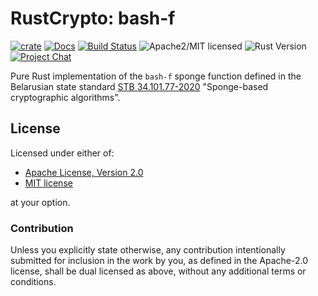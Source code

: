 # RustCrypto: bash-f

[![crate][crate-image]][crate-link]
[![Docs][docs-image]][docs-link]
[![Build Status][build-image]][build-link]
![Apache2/MIT licensed][license-image]
![Rust Version][rustc-image]
[![Project Chat][chat-image]][chat-link]

Pure Rust implementation of the `bash-f` sponge function defined in the Belarusian
state standard [STB 34.101.77-2020] "Sponge-based cryptographic algorithms".

[STB 34.101.77-2020]: https://apmi.bsu.by/assets/files/std/bash-spec241.pdf

## License

Licensed under either of:

* [Apache License, Version 2.0](https://www.apache.org/licenses/LICENSE-2.0)
* [MIT license](https://opensource.org/licenses/MIT)

at your option.

### Contribution

Unless you explicitly state otherwise, any contribution intentionally submitted
for inclusion in the work by you, as defined in the Apache-2.0 license, shall be
dual licensed as above, without any additional terms or conditions.

[//]: # (badges)

[crate-image]: https://img.shields.io/crates/v/bash-f.svg
[crate-link]: https://crates.io/crates/bash-f
[docs-image]: https://docs.rs/bash-f/badge.svg
[docs-link]: https://docs.rs/bash-f/
[build-image]: https://github.com/RustCrypto/sponges/actions/workflows/bash-f.yml/badge.svg
[build-link]: https://github.com/RustCrypto/sponges/actions/workflows/bash-f.yml
[license-image]: https://img.shields.io/badge/license-Apache2.0/MIT-blue.svg
[rustc-image]: https://img.shields.io/badge/rustc-1.85+-blue.svg
[chat-image]: https://img.shields.io/badge/zulip-join_chat-blue.svg
[chat-link]: https://rustcrypto.zulipchat.com/#narrow/stream/369879-sponges
